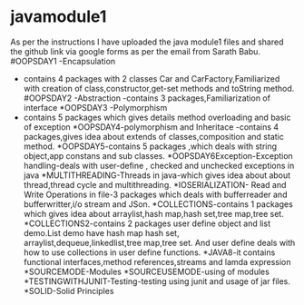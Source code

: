 # javamodule1
As per the instructions I have uploaded the java module1 files and shared the github link via google forms as per the email from Sarath Babu.
#OOPSDAY1
-Encapsulation
- contains 4 packages with 2 classes Car and CarFactory,Familiarized with creation of class,constructor,get-set  methods and toString method.
#OOPSDAY2
-Abstraction
-contains 3 packages,Familiarization of interface 
*OOPSDAY3
-Polymorphism
- contains 5 packages which gives details method overloading and basic of exception
*OOPSDAY4-polymorphism and Inheritace -contains 4 packages,gives idea about extends of classes,composition and static method.
*OOPSDAY5-contains 5 packages ,which deals with string object,app constans and sub classes.
*OOPSDAY6Exception-Exception handling-deals with user-define , checked and unchecked exceptions in java
*MULTITHREADING-Threads in java-which gives idea about about thread,thread cycle and multithreading.
*IOSERIALIZATION- Read and Write Operations in file-3 packages which deals with bufferreader and bufferwritter,i/o stream and JSon.
*COLLECTIONS-contains 1 packages which gives idea about arraylist,hash map,hash set,tree map,tree set.
*COLLECTIONS2-contains 2 packages user define object and list demo.List demo have hash map hash set, arraylist,dequeue,linkedlist,tree map,tree set.
And user define deals with how to use collections in user define functions.
*JAVA8-it contains functional interfaces,method references,streams and lamda expression
*SOURCEMODE-Modules
*SOURCEUSEMODE-using of modules 
*TESTINGWITHJUNIT-Testing-testing using junit and usage of jar files.
*SOLID-Solid Principles
